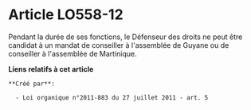 # Article LO558-12

Pendant la durée de ses fonctions, le Défenseur des droits ne peut être candidat à un mandat de conseiller à l'assemblée de
Guyane ou de conseiller à l'assemblée de Martinique.

**Liens relatifs à cet article**

	**Créé par**:

	  - Loi organique n°2011-883 du 27 juillet 2011 - art. 5
